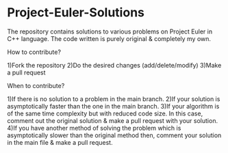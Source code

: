 # Project-Euler-Solutions

The repository contains solutions to various problems on Project Euler in C++ language.
The code written is purely original & completely my own. 

How to contribute?

1)Fork the repository
2)Do the desired changes (add/delete/modify)
3)Make a pull request

When to contribute?

1)If there is no solution to a problem in the main branch.
2)If your solution is asymptotically faster than the one in the main branch.
3)If your algorithm is of the same time complexity but with reduced code size. In this case, comment out the original solution & make a pull request with your solution.
4)If you have another method of solving the problem which is asymptotically slower than the original method then, comment your solution in the main file & make a pull request.
